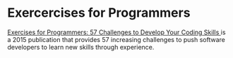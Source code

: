 # Exercercises for Programmers
[Exercises for Programmers: 57 Challenges to Develop Your Coding Skills ](https://www.amazon.co.uk/Exercises-Programmers-Challenges-Develop-Coding/dp/1680501224) is a 2015 publication that provides 57 increasing challenges to push software developers to learn new skills through experience.
